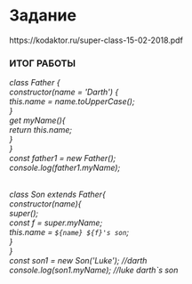 <h1>Задание</h1>

<p>https://kodaktor.ru/super-class-15-02-2018.pdf   </p>

<h3> ИТОГ РАБОТЫ </h3>
  <p>
  <i>
  class Father {  <br>
    constructor(name = 'Darth') {   <br>
        this.name = name.toUpperCase();   <br>
    }   <br>
    get myName(){   <br>
        return this.name;  <br>
    }   <br>
}   <br>
const father1 = new Father();  <br>
console.log(father1.myName);   <br><br>

class Son extends Father{   <br>
    constructor(name){   <br> 
        super();    <br>
        const f = super.myName;    <br>
        this.name = `${name} ${f}'s son`;     <br>
    }   <br>
}    <br>
const son1 = new Son('Luke'); //darth      <br>
console.log(son1.myName); //luke darth`s son        <br>
   </i> 
  </p>
